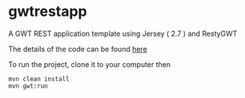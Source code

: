 gwtrestapp
==========

A GWT REST application template using Jersey ( 2.7 ) and RestyGWT

The details of the code can be found [here](http://ronanquillevere.github.io/2014/03/16/gwt-rest-app.html)

To run the project, clone it to your computer then

    mvn clean install
    mvn gwt:run
